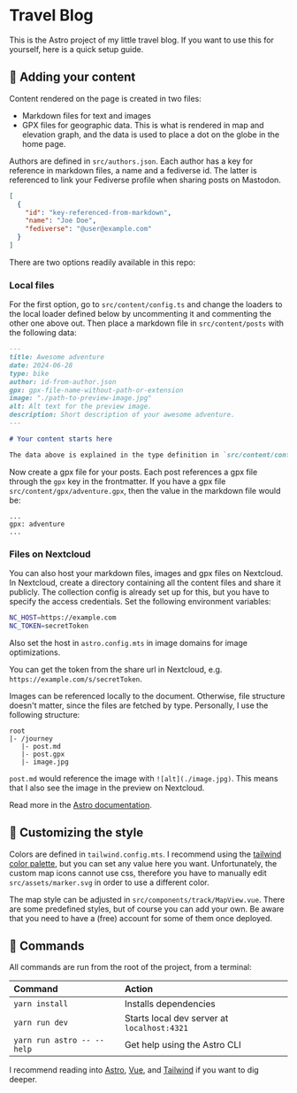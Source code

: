 # Travel Blog

This is the Astro project of my little travel blog. If you want to use this for yourself, here is a quick setup guide.

## 📄 Adding your content

Content rendered on the page is created in two files:

- Markdown files for text and images
- GPX files for geographic data. This is what is rendered in map and elevation graph, and the data is used to place a dot on the globe in the home page.

Authors are defined in `src/authors.json`. Each author has a key for reference in markdown files, a name and a fediverse id.
The latter is referenced to link your Fediverse profile when sharing posts on Mastodon.

```json
[
  {
    "id": "key-referenced-from-markdown",
    "name": "Joe Doe",
    "fediverse": "@user@example.com"
  }
]
```

There are two options readily available in this repo:

### Local files

For the first option, go to `src/content/config.ts` and
change the loaders to the local loader defined below by uncommenting it and commenting the other one above out.
Then place a markdown file in `src/content/posts` with the following data:

```md
---
title: Awesome adventure
date: 2024-06-28
type: bike
author: id-from-author.json
gpx: gpx-file-name-without-path-or-extension
image: "./path-to-preview-image.jpg"
alt: Alt text for the preview image.
description: Short description of your awesome adventure.
---

# Your content starts here

The data above is explained in the type definition in `src/content/config.ts`.
```

Now create a gpx file for your posts. Each post references a gpx file through the `gpx` key in the frontmatter.
If you have a gpx file `src/content/gpx/adventure.gpx`, then the value in the markdown file would be:

```
...
gpx: adventure
...
```

### Files on Nextcloud

You can also host your markdown files, images and gpx files on Nextcloud.
In Nextcloud, create a directory containing all the content files and share it publicly.
The collection config is already set up for this, but you have to specify the access credentials.
Set the following environment variables:

```bash
NC_HOST=https://example.com
NC_TOKEN=secretToken
```

Also set the host in `astro.config.mts` in image domains for image optimizations.

You can get the token from the share url in Nextcloud, e.g. `https://example.com/s/secretToken`.

Images can be referenced locally to the document. Otherwise, file structure doesn't matter, since the files are fetched by type.
Personally, I use the following structure:

```
root
|- /journey
   |- post.md
   |- post.gpx
   |- image.jpg
```

`post.md` would reference the image with `![alt](./image.jpg)`. This means that I also see the image in the preview on Nextcloud.

Read more in the [Astro documentation](https://docs.astro.build/en/guides/content-collections/).

## 🎨 Customizing the style

Colors are defined in `tailwind.config.mts`. I recommend using the [tailwind color palette](https://tailwindcss.com/docs/colors),
but you can set any value here you want.
Unfortunately, the custom map icons cannot use css, therefore you have to manually edit `src/assets/marker.svg` in order to use a different color.

The map style can be adjusted in `src/components/track/MapView.vue`. There are some predefined styles,
but of course you can add your own. Be aware that you need to have a (free) account for some of them once deployed.

## 🧞 Commands

All commands are run from the root of the project, from a terminal:

| Command                    | Action                                      |
| :------------------------- | :------------------------------------------ |
| `yarn install`             | Installs dependencies                       |
| `yarn run dev`             | Starts local dev server at `localhost:4321` |
| `yarn run astro -- --help` | Get help using the Astro CLI                |

I recommend reading into [Astro](https://astro.build/), [Vue](https://vuejs.org/), and [Tailwind](https://tailwindcss.com/) if you want to dig deeper.
